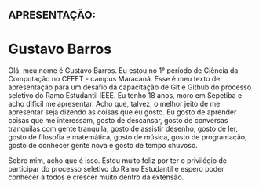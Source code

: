 <h2>APRESENTAÇÃO:</h2>
<h1 >Gustavo Barros</h1>
Olá, meu nome é Gustavo Barros. Eu estou no 1° período de Ciência da Computação no CEFET - campus Maracanã. Esse é meu texto de apresentação para um desafio da capacitação de Git e Github do processo seletivo do Ramo Estudantil IEEE. Eu tenho 18 anos, moro em Sepetiba e acho difícil me apresentar. Acho que, talvez, o melhor jeito de me apresentar seja dizendo as coisas que eu gosto. Eu gosto de aprender coisas que me interessam, gosto de descansar, gosto de conversas tranquilas com gente tranquila, gosto de assistir desenho, gosto de ler, gosto de filosofia e matemática, gosto de música, gosto de programação, gosto de conhecer gente nova e gosto de tempo chuvoso.

Sobre mim, acho que é isso. Estou muito feliz por ter o privilégio de participar do processo seletivo do Ramo Estudantil e espero poder conhecer a todos e crescer muito dentro da extensão.
